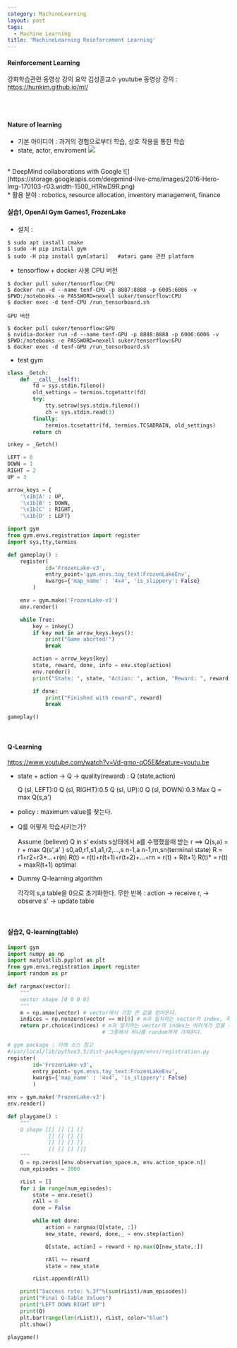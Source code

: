 ```yaml
---
category: MachineLearning
layout: post
tags:
  - Machine Learning
title: 'MachineLearning Reinforcement Learning'
---
```

#### Reinforcement Learning
강화학습관련 동영상 강의 요약
김성훈교수 youtube 동영상 강의 : https://hunkim.github.io/ml/

<br><br>

#### Nature of learning

* 기본 아이디어 : 과거의 경험으로부터 학습, 상호 작용을 통한 학습
* state, actor, enviroment
![](https://www.cs.utexas.edu/~eladlieb/rl_interaction.png)
<br>
* DeepMind collaborations with Google
![](https://storage.googleapis.com/deepmind-live-cms/images/2016-Hero-Img-170103-r03.width-1500_H1RwD9R.png)
<br>
* 활용 분야 : robotics, resource allocation, inventory management, finance

#### 실습1, OpenAI Gym Games1, FrozenLake
* 설치 :
```
$ sudo apt install cmake
$ sudo -H pip install gym
$ sudo -H pip install gym[atari]   #atari game 관련 platform
```

* tensorflow + docker 사용
	CPU 버전
```
$ docker pull suker/tensorflow:CPU
$ docker run -d --name tenf-CPU -p 8887:8888 -p 6005:6006 -v $PWD:/notebooks -e PASSWORD=nexell suker/tensorflow:CPU
$ docker exec -d tenf-CPU /run_tensorboard.sh
```

	GPU 버전
```
$ docker pull suker/tensorflow:GPU
$ nvidia-docker run -d --name tenf-GPU -p 8888:8888 -p 6006:6006 -v $PWD:/notebooks -e PASSWORD=nexell suker/tensorflow:GPU
$ docker exec -d tenf-GPU /run_tensorboard.sh
```

* test gym

```python
class _Getch:
    def __call__(self):
        fd = sys.stdin.fileno()
        old_settings = termios.tcgetattr(fd)
        try:
            tty.setraw(sys.stdin.fileno())
            ch = sys.stdin.read(3)
        finally:
            termios.tcsetattr(fd, termios.TCSADRAIN, old_settings)
        return ch

inkey = _Getch()

LEFT = 0
DOWN = 1
RIGHT = 2
UP = 3

arrow_keys = {
    '\x1b[A' : UP,
    '\x1b[B' : DOWN,
    '\x1b[C' : RIGHT,
    '\x1b[D' : LEFT}

import gym
from gym.envs.registration import register
import sys,tty,termios

def gameplay() :
    register(
            id='FrozenLake-v3',
            entry_point='gym.envs.toy_text:FrozenLakeEnv',
            kwargs={'map_name' : '4x4', 'is_slippery': False}
        )

    env = gym.make('FrozenLake-v3')
    env.render()

    while True:
        key = inkey()
        if key not in arrow_keys.keys():
            print("Game aborted!")
            break

        action = arrow_keys[key]
        state, reward, done, info = env.step(action)
        env.render()
        print("State: ", state, "Action: ", action, "Reward: ", reward, "Info: ", info)

        if done:
            print("Finished with reward", reward)
            break

gameplay()
```

<br>

#### Q-Learning
https://www.youtube.com/watch?v=Vd-gmo-qO5E&feature=youtu.be
* state + action -> Q -> quality(reward)    :     Q (state,action)

	Q (sl, LEFT):0
	Q (sl, RIGHT):0.5
	Q (sl, UP):0
	Q (sl, DOWN):0.3
	Max Q = max Q(s,a')

* policy : maximum value를 찾는다. 
* Q를 어떻게 학습시키는가?

	Assume (believe) Q in s' exists
	s상태에서 a를 수행했을때 받는 r  ==>  Q(s,a) = r + max Q(s',a' )
	s0,a0,r1,s1,a1,r2,...,s n-1,a n-1,rn,sn(terminal state)
	R = r1+r2+r3+...+r(n)
	R(t) = r(t)+r(t+1)+r(t+2)+...+rn = r(t) + R(t+1)
	R(t)* = r(t) + maxR(t+1)   optimal

* Dummy Q-learning algorithm

	각각의 s,a table을 0으로 초기화한다.
	무한 반복 : action -> receive r, -> observe s' -> update table

<br>

#### 실습2, Q-learning(table)

```python
import gym
import numpy as np
import matplotlib.pyplot as plt
from gym.envs.registration import register
import random as pr

def rargmax(vector):
    """
    vector shape [0 0 0 0]
    """
    m = np.amax(vector) # vector에서 가장 큰 값을 얻어온다.
    indices = np.nonzero(vector == m)[0] # m과 일치하는 vector의 index, 즉 max index
    return pr.choice(indices) # m과 일치하는 vector의 index는 여러개가 있을 수 있으므로
                              # 그중에서 하나를 random하게 가져온다.

# gym package : 아래 소스 참고
#/usr/local/lib/python3.5/dist-packages/gym/envs/registration.py
register(
        id='FrozenLake-v3',
        entry_point='gym.envs.toy_text:FrozenLakeEnv',
        kwargs={'map_name' : '4x4', 'is_slippery': False}
        )

env = gym.make('FrozenLake-v3')
env.render()

def playgame() :
    """
    Q shape [[] [] [] []
             [] [] [] []
             [] [] [] []
             [] [] [] []]
    """
    Q = np.zeros([env.observation_space.n, env.action_space.n])
    num_episodes = 2000

    rList = []
    for i in range(num_episodes):
        state = env.reset()
        rAll = 0
        done = False

        while not done:
            action = rargmax(Q[state, :])
            new_state, reward, done,_ = env.step(action)

            Q[state, action] = reward + np.max(Q[new_state,:])

            rAll += reward
            state = new_state

        rList.append(rAll)

    print("Success rate: %.3f"%(sum(rList)/num_episodes))
    print("Final Q-Table Values")
    print("LEFT DOWN RIGHT UP")
    print(Q)
    plt.bar(range(len(rList)), rList, color="blue")
    plt.show()

playgame()
```
